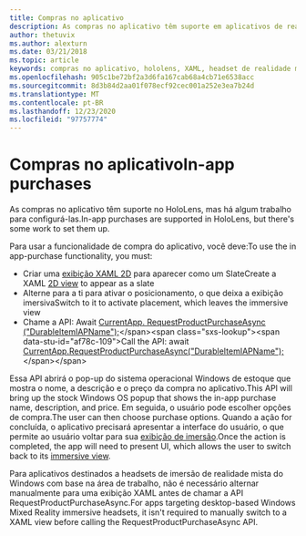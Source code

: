 ```yaml
---
title: Compras no aplicativo
description: As compras no aplicativo têm suporte em aplicativos de realidade misturada, mas há algum trabalho para configurá-las.
author: thetuvix
ms.author: alexturn
ms.date: 03/21/2018
ms.topic: article
keywords: compras no aplicativo, hololens, XAML, headset de realidade misturada, headset de realidade mista do Windows, headset da realidade virtual
ms.openlocfilehash: 905c1be72bf2a3d6fa167cab68a4cb71e6538acc
ms.sourcegitcommit: 8d3b84d2aa01f078ecf92cec001a252e3ea7b24d
ms.translationtype: MT
ms.contentlocale: pt-BR
ms.lasthandoff: 12/23/2020
ms.locfileid: "97757774"
---
```

# <a name="in-app-purchases"></a><span data-ttu-id="af78c-104">Compras no aplicativo</span><span class="sxs-lookup"><span data-stu-id="af78c-104">In-app purchases</span></span>

<span data-ttu-id="af78c-105">As compras no aplicativo têm suporte no HoloLens, mas há algum trabalho para configurá-las.</span><span class="sxs-lookup"><span data-stu-id="af78c-105">In-app purchases are supported in HoloLens, but there's some work to set them up.</span></span>

<span data-ttu-id="af78c-106">Para usar a funcionalidade de compra do aplicativo, você deve:</span><span class="sxs-lookup"><span data-stu-id="af78c-106">To use the in app-purchase functionality, you must:</span></span>
* <span data-ttu-id="af78c-107">Criar uma [exibição XAML 2D](../design/app-views.md) para aparecer como um Slate</span><span class="sxs-lookup"><span data-stu-id="af78c-107">Create a XAML [2D view](../design/app-views.md) to appear as a slate</span></span>
* <span data-ttu-id="af78c-108">Alterne para a ti para ativar o posicionamento, o que deixa a exibição imersiva</span><span class="sxs-lookup"><span data-stu-id="af78c-108">Switch to it to activate placement, which leaves the immersive view</span></span>
* <span data-ttu-id="af78c-109">Chame a API: Await [CurrentApp. RequestProductPurchaseAsync ("DurableItemIAPName");](https://docs.microsoft.com/uwp/api/windows.applicationmodel.store.currentapp#Windows_ApplicationModel_Store_CurrentApp_RequestProductPurchaseAsync_System_String_)</span><span class="sxs-lookup"><span data-stu-id="af78c-109">Call the API: await [CurrentApp.RequestProductPurchaseAsync("DurableItemIAPName");](https://docs.microsoft.com/uwp/api/windows.applicationmodel.store.currentapp#Windows_ApplicationModel_Store_CurrentApp_RequestProductPurchaseAsync_System_String_)</span></span>

<span data-ttu-id="af78c-110">Essa API abrirá o pop-up do sistema operacional Windows de estoque que mostra o nome, a descrição e o preço da compra no aplicativo.</span><span class="sxs-lookup"><span data-stu-id="af78c-110">This API will bring up the stock Windows OS popup that shows the in-app purchase name, description, and price.</span></span> <span data-ttu-id="af78c-111">Em seguida, o usuário pode escolher opções de compra.</span><span class="sxs-lookup"><span data-stu-id="af78c-111">The user can then choose purchase options.</span></span> <span data-ttu-id="af78c-112">Quando a ação for concluída, o aplicativo precisará apresentar a interface do usuário, o que permite ao usuário voltar para sua [exibição de imersão](../design/app-views.md).</span><span class="sxs-lookup"><span data-stu-id="af78c-112">Once the action is completed, the app will need to present UI, which allows the user to switch back to its [immersive view](../design/app-views.md).</span></span>

<span data-ttu-id="af78c-113">Para aplicativos destinados a headsets de imersão de realidade mista do Windows com base na área de trabalho, não é necessário alternar manualmente para uma exibição XAML antes de chamar a API RequestProductPurchaseAsync.</span><span class="sxs-lookup"><span data-stu-id="af78c-113">For apps targeting desktop-based Windows Mixed Reality immersive headsets, it isn't required to manually switch to a XAML view before calling the RequestProductPurchaseAsync API.</span></span>
